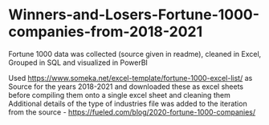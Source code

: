 # Winners-and-Losers-Fortune-1000-companies-from-2018-2021
Fortune 1000 data was collected (source given in readme), cleaned in Excel, Grouped in SQL and visualized in PowerBI

Used 
https://www.someka.net/excel-template/fortune-1000-excel-list/ 
as Source for the years 2018-2021 and downloaded these as excel sheets before compiling them onto a single excel sheet and cleaning them
Additional details of the type of industries file was added to the iteration from the source - https://fueled.com/blog/2020-fortune-1000-companies/

